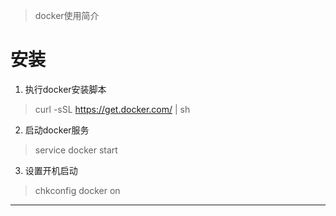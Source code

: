 > docker使用简介
# 安装
1. 执行docker安装脚本
> curl -sSL https://get.docker.com/ | sh
2. 启动docker服务
> service docker start
3. 设置开机启动
> chkconfig docker on
***
